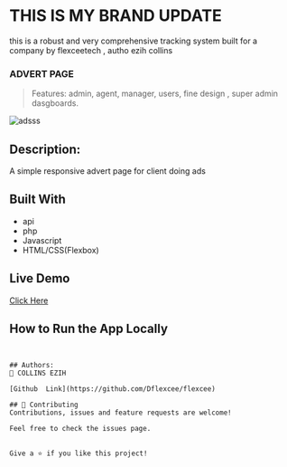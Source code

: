 # THIS IS MY BRAND UPDATE
this is a robust and very comprehensive tracking system built for a company by flexceetech  , autho ezih collins

### ADVERT PAGE 
> Features: admin, agent, manager, users, fine design , super admin dasgboards.

![adsss](https://github.com/Dflexcee/flexcee/blob/main/image/1.jpg)

## Description:
A simple responsive advert page for client doing ads

## Built With
- api
- php
- Javascript
- HTML/CSS(Flexbox)

## Live Demo
[Click Here](https://flexceetech.world)

## How to Run the App Locally
```


## Authors:
👤 COLLINS EZIH

[Github  Link](https://github.com/Dflexcee/flexcee)

## 🤝 Contributing
Contributions, issues and feature requests are welcome!

Feel free to check the issues page.


Give a ⭐️ if you like this project!

